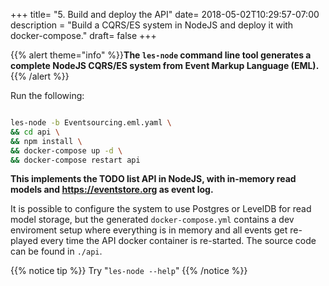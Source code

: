 +++
title= "5. Build and deploy the API"
date= 2018-05-02T10:29:57-07:00
description = "Build a CQRS/ES system in NodeJS and deploy it with docker-compose."
draft= false
+++

{{% alert theme="info" %}}**The ```les-node``` command line tool generates a complete NodeJS CQRS/ES system from Event Markup Language (EML).**{{% /alert %}}

Run the following: 

```bash

les-node -b Eventsourcing.eml.yaml \
&& cd api \
&& npm install \
&& docker-compose up -d \
&& docker-compose restart api

```

**This implements the TODO list API in NodeJS, with in-memory read models and https://eventstore.org as event log.**

 It is possible to configure the system to use Postgres or LevelDB for read model storage, but the generated ```docker-compose.yml``` contains a dev enviroment setup where everything is in memory and all events get re-played every time the API docker container is re-started. The source code can be found in ```./api```.

{{% notice tip %}}
Try  "```les-node --help```"
{{% /notice %}}